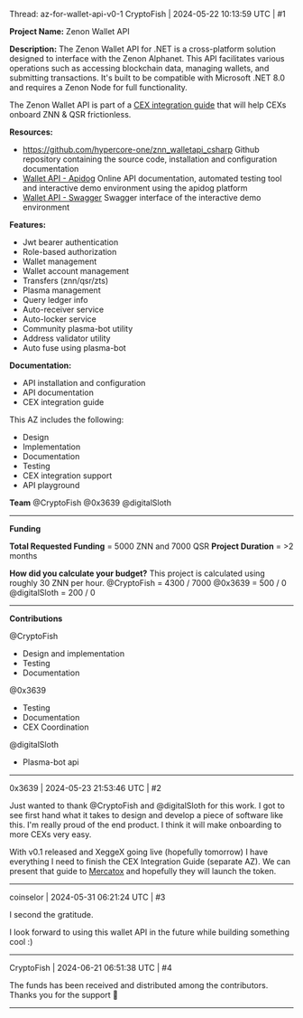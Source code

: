 Thread: az-for-wallet-api-v0-1
CryptoFish | 2024-05-22 10:13:59 UTC | #1

**Project Name:**
Zenon Wallet API

**Description:**
The Zenon Wallet API for .NET is a cross-platform solution designed to interface with the Zenon Alphanet. This API facilitates various operations such as accessing blockchain data, managing wallets, and submitting transactions. It's built to be compatible with Microsoft .NET 8.0 and requires a Zenon Node for full functionality.

The Zenon Wallet API is part of a [CEX integration guide](https://forum.hypercore.one/t/az-cex-integration-xeggex-and-mercatox) that will help CEXs onboard ZNN & QSR frictionless.

**Resources:**
- https://github.com/hypercore-one/znn_walletapi_csharp
  Github repository containing the source code, installation and configuration documentation
- [Wallet API - Apidog](https://walletapi.hypercore.one)
  Online API documentation, automated testing tool and interactive demo environment using the apidog platform
- [Wallet API - Swagger](https://walletapi.hypercore.one/swagger/)
  Swagger interface of the interactive demo environment


**Features:**
- Jwt bearer authentication
- Role-based authorization
- Wallet management
- Wallet account management
- Transfers (znn/qsr/zts)
- Plasma management
- Query ledger info
- Auto-receiver service
- Auto-locker service
- Community plasma-bot utility
- Address validator utility
- Auto fuse using plasma-bot

**Documentation:**
- API installation and configuration
- API documentation
- CEX integration guide

This AZ includes the following:
- Design
- Implementation
- Documentation
- Testing
- CEX integration support
- API playground

**Team**
@CryptoFish
@0x3639
@digitalSloth 

---

**Funding**

**Total Requested Funding** = 5000 ZNN and 7000 QSR
**Project Duration** = >2 months

**How did you calculate your budget?** 
This project is calculated using roughly 30 ZNN per hour.
@CryptoFish = 4300 / 7000
@0x3639 = 500 / 0
@digitalSloth = 200 / 0

---

**Contributions**

@CryptoFish 
- Design and implementation
- Testing
- Documentation

@0x3639 
- Testing
- Documentation
- CEX Coordination

@digitalSloth 
- Plasma-bot api

-------------------------

0x3639 | 2024-05-23 21:53:46 UTC | #2

Just wanted to thank @CryptoFish and @digitalSloth for this work.  I got to see first hand what it takes to design and develop a piece of software like this.  I'm really proud of the end product.  I think it will make onboarding to more CEXs very easy.

With v0.1 released and XeggeX going live (hopefully tomorrow) I have everything I need to finish the CEX Integration Guide (separate AZ).  We can present that guide to [Mercatox](https://mercatox.com/) and hopefully they will launch the token.

-------------------------

coinselor | 2024-05-31 06:21:24 UTC | #3

I second the gratitude. 

I look forward to using this wallet API in the future while building something cool :)

-------------------------

CryptoFish | 2024-06-21 06:51:38 UTC | #4

The funds has been received and distributed among the contributors. Thanks you for the support :tada:

-------------------------

